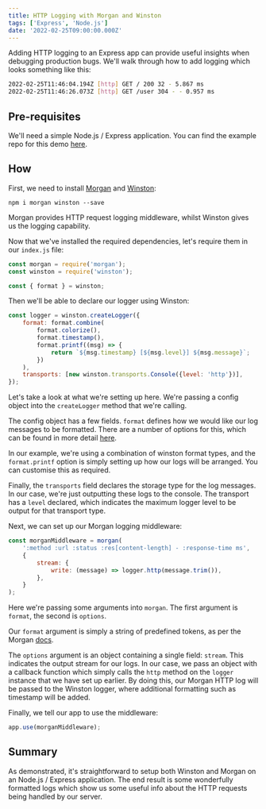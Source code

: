 ```yaml
---
title: HTTP Logging with Morgan and Winston
tags: ['Express', 'Node.js']
date: '2022-02-25T09:00:00.000Z'
---
```


Adding HTTP logging to an Express app can provide useful insights when debugging production bugs. 
We'll walk through how to add logging which looks something like this:

```bash
2022-02-25T11:46:04.194Z [http] GET / 200 32 - 5.867 ms
2022-02-25T11:46:26.073Z [http] GET /user 304 - - 0.957 ms
```

## Pre-requisites

We'll need a simple Node.js / Express application. You can find the example repo for this demo [here](https://github.com/sk52/morgan-winston-example).

## How

First, we need to install [Morgan](https://www.npmjs.com/package/morgan) and [Winston](https://github.com/winstonjs/winston):

`npm i morgan winston --save`

Morgan provides HTTP request logging middleware, whilst Winston gives us the logging capability. 

Now that we've installed the required dependencies, let's require them in our `index.js` file:

```javascript
const morgan = require('morgan');
const winston = require('winston');

const { format } = winston;
``` 

Then we'll be able to declare our logger using Winston:

```javascript
const logger = winston.createLogger({
    format: format.combine(
        format.colorize(),
        format.timestamp(),
        format.printf((msg) => {
            return `${msg.timestamp} [${msg.level}] ${msg.message}`;
        })
    ),
    transports: [new winston.transports.Console({level: 'http'})],
});
```

Let's take a look at what we're setting up here. We're passing a config object into the `createLogger` method that we're calling. 

The config object has a few fields. `format` defines how we would like our log messages to be formatted. There are a number of options for this, which can be found in more detail [here](https://github.com/winstonjs/winston#colorizing-standard-logging-levels). 

In our example, we're using a combination of winston format types, and the `format.printf` option is simply setting up how our logs will be arranged. You can customise this as required. 

Finally, the `transports` field declares the storage type for the log messages. In our case, we're just outputting these logs to the console. The transport has a `level` declared, which indicates the maximum logger level to be output for that transport type.

Next, we can set up our Morgan logging middleware:

```javascript
const morganMiddleware = morgan(
    ':method :url :status :res[content-length] - :response-time ms',
    {
        stream: {
            write: (message) => logger.http(message.trim()),
        },
    }
);
```

Here we're passing some arguments into `morgan`. The first argument is `format`, the second is `options`.

Our `format` argument is simply a string of predefined tokens, as per the Morgan [docs](https://www.npmjs.com/package/morgan#using-format-string-of-predefined-tokens). 

The `options` argument is an object containing a single field: `stream`. This indicates the output stream for our logs. In our case, we pass an object with a callback function which simply calls the `http` method on the `logger` instance that we have set up earlier.
By doing this, our Morgan HTTP log will be passed to the Winston logger, where additional formatting such as timestamp will be added. 

Finally, we tell our app to use the middleware:

```javascript
app.use(morganMiddleware);
```

## Summary

As demonstrated, it's straightforward to setup both Winston and Morgan on an Node.js / Express application. The end result is some wonderfully formatted logs which show us some useful info about the HTTP requests being handled by our server. 

